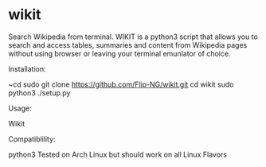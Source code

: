 # wikit
Search Wikipedia from terminal.
WIKIT is a python3 script that allows you to search and access
tables, summaries and content from Wikipedia pages without using 
browser or leaving your terminal emunlator of choice.

Installation:

~cd
sudo git clone https://github.com/Flip-NG/wikit.git
cd wikit
sudo python3 ./setup.py

Usage: 

Wikit

Compatiblility:

python3
Tested on Arch Linux but should work on all Linux Flavors

